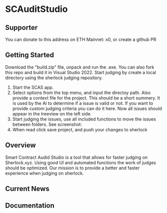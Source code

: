 # SCAuditStudio
## Supporter
You can donate to this address on ETH Mainnet: x0, or create a github PR
## Getting Started
Download the "build.zip" file, unpack and run the .exe. You can also fork this repo and build it in Visual Studio 2022.
Start judging by create a local directory using the sherlock judging repository.
1. Start the SCAS app.
2. Select options from the top menu, and input the directoy path. 
Also provide a context file for the project. This should be a short summery. 
It is used by the AI to determine if a issue is valid or not.
If you want to provide custom judging criteria you can do it here.
Now all issues should appear in the treeview on the left side.
3. Start judging the issues, use all included functions to move the issues between folders. See screenshot:
4. When read click save project, and push your changes to sherlock

## Overview
Smart Contract Audid Studio is a tool that allows for faster judging on Sherlock.xyz. Using good UI and automated functions the work of judges should be optimized.
Our mission is to provide a better and faster experience when judging on sherlock.
## Current News

## Documentation